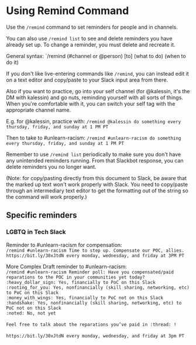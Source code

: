# Using Remind Command
Use the `/remind` command to set reminders for people and in channels. 

You can also use `/remind list` to see and delete reminders you have already set up. To change a reminder, you must delete and recreate it.

General syntax:
`/remind (#channel or @person) [to] (what to do) (when to do it)

If you don't like live-entering commands like `/remind`, you can instead edit it on a text editor and copy/paste to your Slack input area from there.

Also if you want to practice, go into your self channel (for @kalessin, it's the DM with kalessin) and go nuts, reminding yourself with all sorts of things. When you're comfortable with it, you can switch your self tag with the appropriate channel name.

E.g. for @kalessin, practice with:
`/remind @kalessin do something every thursday, friday, and sunday at 1 PM PT`

Then to take to #unlearn-racism:
`/remind #unlearn-racism do something every thursday, friday, and sunday at 1 PM PT`

Remember to use `/remind list` periodically to make sure you don't have any unintended reminders running. From that Slackbot response, you can delete reminders you no longer want.

(Note: for copy/pasting directly from this document to Slack, be aware that the marked up text won't work properly with Slack. You need to copy/paste through an intermediary text editor to get the formatting out of the string so the command will work properly.)

## Specific reminders
### LGBTQ in Tech Slack
Reminder to #unlearn-racism for compensation:<br />
`/remind #unlearn-racism Time to step up. Compensate our POC, allies. https://bit.ly/30xJtdN every monday, wednesday, and friday at 3PM PT`

More Complex Draft reminder to #unlearn-racism:<br />
`/remind #unlearn-racism Reminder poll: Have you compensated/paid reparations to the POC in your communities yet today?`<br />
`:heavy_dollar_sign: Yes, financially to PoC on this Slack`<br />
`:rooting_for_you: Yes, nonfinancially (skill sharing, networking, etc) to PoC on this Slack`<br />
`:money_with_wings: Yes, financially to PoC not on this Slack`<br />
`:handshake: Yes, nonfinancially (skill sharing, networking, etc) to PoC not on this Slack`<br />
`:noted: No, not yet`<br />
<br />
`Feel free to talk about the reparations you’ve paid in :thread: !`<br />
<br />
`https://bit.ly/30xJtdN every monday, wednesday, and friday at 3pm PT`<br />
